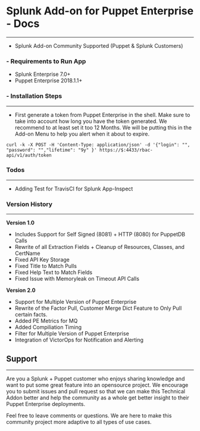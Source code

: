 # Splunk Add-on for Puppet Enterprise - Docs
----
- Splunk Add-on Community Supported (Puppet & Splunk Customers)
### - Requirements to Run App
- Splunk Enterprise 7.0+
- Puppet Enterprise 2018.1.1+

### - Installation Steps
----
- First generate a token from Puppet Enterprise in the shell. Make sure to take into account how long you have the token generated. We recommend to at least set it too 12 Months. We will be putting this in the Add-on Menu to help you alert when it about to expire. 
```
curl -k -X POST -H 'Content-Type: application/json' -d '{"login": "", "password": "","lifetime": "9y" }' https://$:4433/rbac-api/v1/auth/token
```

### Todos
----
 - Adding Test for TravisCI for Splunk App-Inspect

### Version History 
----
**Version 1.0**
- Includes Support for Self Signed (8081) + HTTP (8080) for PuppetDB Calls
- Rewrite of all Extraction Fields + Cleanup of Resources, Classes, and CertName
- Fixed API Key Storage
- Fixed Title to Match Pulls
- Fixed Help Text to Match Fields
- Fixed Issue with Memoryleak on Timeout API Calls

**Version 2.0**
- Support for Multiple Version of Puppet Enterprise
- Rewrite of the Factor Pull, Customer Merge Dict Feature to Only Pull certain facts. 
- Added PE Metrics for MQ
- Added Compiliation Timing
- Filter for Multiple Version of Puppet Enterprise
- Integration of VictorOps for Notification and Alerting

## Support
----
Are you a Splunk + Puppet customer who enjoys sharing knowledge and want to put some great feature into an opensource project. We encourage you to submit issues and pull request so that we can make this Technical Addon better and help the community as a whole get better insight to their Puppet Enterprise deployments.

Feel free to leave comments or questions. We are here to make this community project more adaptive to all types of use cases.
